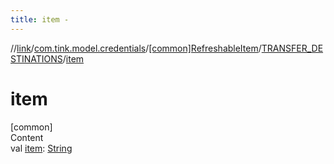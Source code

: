 ```yaml
---
title: item -
---
```

//[link](../../../index.md)/[com.tink.model.credentials](../../index.md)/[[common]RefreshableItem](../index.md)/[TRANSFER_DESTINATIONS](index.md)/[item](item.md)



# item  
[common]  
Content  
val [item](item.md): [String](https://kotlinlang.org/api/latest/jvm/stdlib/kotlin/-string/index.html)  



